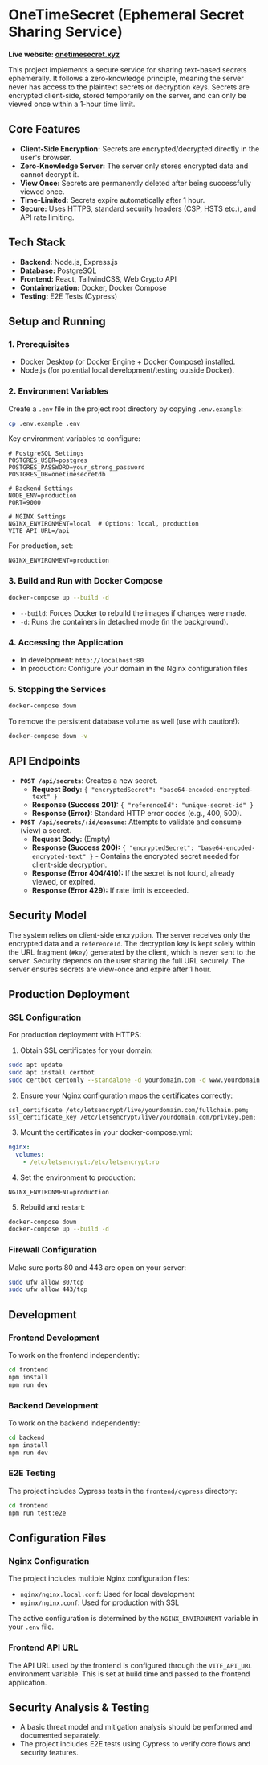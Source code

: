 # OneTimeSecret (Ephemeral Secret Sharing Service)

**Live website: [onetimesecret.xyz](https://onetimesecret.xyz)**

This project implements a secure service for sharing text-based secrets ephemerally. It follows a zero-knowledge principle, meaning the server never has access to the plaintext secrets or decryption keys. Secrets are encrypted client-side, stored temporarily on the server, and can only be viewed once within a 1-hour time limit.

## Core Features

* **Client-Side Encryption:** Secrets are encrypted/decrypted directly in the user's browser.
* **Zero-Knowledge Server:** The server only stores encrypted data and cannot decrypt it.
* **View Once:** Secrets are permanently deleted after being successfully viewed once.
* **Time-Limited:** Secrets expire automatically after 1 hour.
* **Secure:** Uses HTTPS, standard security headers (CSP, HSTS etc.), and API rate limiting.

## Tech Stack

* **Backend:** Node.js, Express.js
* **Database:** PostgreSQL
* **Frontend:** React, TailwindCSS, Web Crypto API
* **Containerization:** Docker, Docker Compose
* **Testing:** E2E Tests (Cypress)

## Setup and Running

### 1. Prerequisites

* Docker Desktop (or Docker Engine + Docker Compose) installed.
* Node.js (for potential local development/testing outside Docker).

### 2. Environment Variables

Create a `.env` file in the project root directory by copying `.env.example`:

```bash
cp .env.example .env
```

Key environment variables to configure:

```
# PostgreSQL Settings
POSTGRES_USER=postgres
POSTGRES_PASSWORD=your_strong_password
POSTGRES_DB=onetimesecretdb

# Backend Settings
NODE_ENV=production
PORT=9000

# NGINX Settings
NGINX_ENVIRONMENT=local  # Options: local, production
VITE_API_URL=/api
```

For production, set:
```
NGINX_ENVIRONMENT=production
```

### 3. Build and Run with Docker Compose

```bash
docker-compose up --build -d
```

* `--build`: Forces Docker to rebuild the images if changes were made.
* `-d`: Runs the containers in detached mode (in the background).

### 4. Accessing the Application

* In development: `http://localhost:80`
* In production: Configure your domain in the Nginx configuration files

### 5. Stopping the Services

```bash
docker-compose down
```

To remove the persistent database volume as well (use with caution!): 
```bash
docker-compose down -v
```

## API Endpoints

* **`POST /api/secrets`**: Creates a new secret.
    * **Request Body:** `{ "encryptedSecret": "base64-encoded-encrypted-text" }`
    * **Response (Success 201):** `{ "referenceId": "unique-secret-id" }`
    * **Response (Error):** Standard HTTP error codes (e.g., 400, 500).
* **`POST /api/secrets/:id/consume`**: Attempts to validate and consume (view) a secret.
    * **Request Body:** (Empty)
    * **Response (Success 200):** `{ "encryptedSecret": "base64-encoded-encrypted-text" }` - Contains the encrypted secret needed for client-side decryption.
    * **Response (Error 404/410):** If the secret is not found, already viewed, or expired.
    * **Response (Error 429):** If rate limit is exceeded.

## Security Model

The system relies on client-side encryption. The server receives only the encrypted data and a `referenceId`. The decryption key is kept solely within the URL fragment (`#key`) generated by the client, which is never sent to the server. Security depends on the user sharing the full URL securely. The server ensures secrets are view-once and expire after 1 hour.

## Production Deployment

### SSL Configuration

For production deployment with HTTPS:

1. Obtain SSL certificates for your domain:
```bash
sudo apt update
sudo apt install certbot
sudo certbot certonly --standalone -d yourdomain.com -d www.yourdomain.com
```

2. Ensure your Nginx configuration maps the certificates correctly:
```
ssl_certificate /etc/letsencrypt/live/yourdomain.com/fullchain.pem;
ssl_certificate_key /etc/letsencrypt/live/yourdomain.com/privkey.pem;
```

3. Mount the certificates in your docker-compose.yml:
```yaml
nginx:
  volumes:
    - /etc/letsencrypt:/etc/letsencrypt:ro
```

4. Set the environment to production:
```
NGINX_ENVIRONMENT=production
```

5. Rebuild and restart:
```bash
docker-compose down
docker-compose up --build -d
```

### Firewall Configuration

Make sure ports 80 and 443 are open on your server:
```bash
sudo ufw allow 80/tcp
sudo ufw allow 443/tcp
```

## Development

### Frontend Development

To work on the frontend independently:

```bash
cd frontend
npm install
npm run dev
```

### Backend Development

To work on the backend independently:

```bash
cd backend
npm install
npm run dev
```

### E2E Testing

The project includes Cypress tests in the `frontend/cypress` directory:

```bash
cd frontend
npm run test:e2e
```

## Configuration Files

### Nginx Configuration

The project includes multiple Nginx configuration files:

- `nginx/nginx.local.conf`: Used for local development
- `nginx/nginx.conf`: Used for production with SSL

The active configuration is determined by the `NGINX_ENVIRONMENT` variable in your `.env` file.

### Frontend API URL

The API URL used by the frontend is configured through the `VITE_API_URL` environment variable. This is set at build time and passed to the frontend application.

## Security Analysis & Testing

* A basic threat model and mitigation analysis should be performed and documented separately.
* The project includes E2E tests using Cypress to verify core flows and security features.